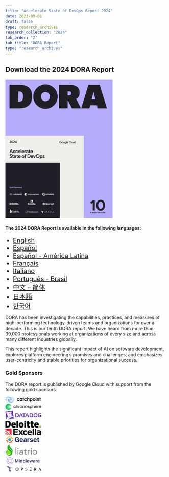 ```yaml
---
title: "Accelerate State of DevOps Report 2024"
date: 2023-09-01
draft: false
type: research_archives
research_collection: "2024"
tab_order: "2"
tab_title: "DORA Report"
type: "research_archives"
---
```

## Download the 2024 DORA Report

<grid class="border_none" style="margin-top:1rem;">
<item>

<a href="https://cloud.google.com/devops/state-of-devops" target="_blank"><img src="2024-dora-accelerate-state-of-devops-report.png" alt="Accelerate State of DevOps Report 2024" style="max-width:24em;"></a>

</item>
<item>
  <h4>The 2024 DORA Report is available in the following languages:</h4>

  <ul>
    <li style="font-size:1.25rem;"><a href="https://cloud.google.com/devops/state-of-devops/?hl=en&region=US" target="_blank">English</a></li>
    <li style="font-size:1.25rem;"><a href="https://cloud.google.com/devops/state-of-devops/?hl=es&region=ES" target="_blank">Español</a></li>
    <li style="font-size:1.25rem;"><a href="https://cloud.google.com/devops/state-of-devops/?hl=es-419&region=MX" target="_blank">Español - América Latina</a></li>
    <li style="font-size:1.25rem;"><a href="https://cloud.google.com/devops/state-of-devops/?hl=fr&region=FR" target="_blank">Français</a></li>
    <li style="font-size:1.25rem;"><a href="https://cloud.google.com/devops/state-of-devops/?hl=it&region=IT" target="_blank">Italiano</a></li>
    <li style="font-size:1.25rem;"><a href="https://cloud.google.com/devops/state-of-devops/?hl=pt-br&region=BR" target="_blank">Português - Brasil</a></li>
    <li style="font-size:1.25rem;"><a href="https://cloud.google.com/devops/state-of-devops/?hl=zh-tw&region=TW" target="_blank">中文 – 简体</a></li>
    <li style="font-size:1.25rem;"><a href="https://cloud.google.com/devops/state-of-devops/?hl=ja&region=JP" target="_blank">日本語</a></li>
    <li style="font-size:1.25rem;"><a href="https://cloud.google.com/devops/state-of-devops/?hl=ko&region=KR" target="_blank">한국어</a></li>
  </ul>
</item>
</grid>

DORA has been investigating the capabilities, practices, and measures of high-performing technology-driven teams and organizations for over a decade. This is our tenth DORA report. We have heard from more than 39,000 professionals working at organizations of every size and across many different industries globally.

This report highlights the significant impact of AI on software development, explores platform engineering’s promises and challenges, and emphasizes user-centricity and stable priorities for organizational success.

### Gold Sponsors

The DORA report is published by Google Cloud with support from the following gold sponsors.

<grid class="border_none" style="margin-top:1rem;grid-template-columns: 1fr 1fr 1fr;">

<item style="display:flex; align-items:center;">
<a href="https://www.catchpoint.com/" target="_blank"><img src="sponsors/catchpoint.png" style="max-width:8em; max-height:2.5em;" alt="Catchpoint"></a>
</item>

<item style="display:flex; align-items:center;">
<a href="https://chronosphere.io/" target="_blank"><img src="sponsors/chronosphere.png" style="max-width:8em; max-height:2.5em;" alt="chronosphere"></a>
</item>

<item style="display:flex; align-items:center;">
<a href="https://www.datadoghq.com/" target="_blank"><img src="sponsors/datadog.png" style="max-width:8em; max-height:2.5em;" alt="Datadog"></a>
</item>

<item style="display:flex; align-items:center;">
<a href="https://www2.deloitte.com/" target="_blank"><img src="sponsors/deloitte.png" style="max-width:8em; max-height:2.5em;" alt="Deloitte"></a>
</item>

<item style="display:flex; align-items:center;">
<a href="https://www.excella.com/" target="_blank"><img src="sponsors/excella.png" style="max-width:8em; max-height:2.5em;" alt="Excella"></a>
</item>

<item style="display:flex; align-items:center;">
<a href="https://gearset.com/" target="_blank"><img src="sponsors/gearset.png" style="max-width:8em; max-height:2.5em;" alt="Gearset"></a>
</item>

<item style="display:flex; align-items:center;">
<a href="https://www.liatrio.com/" target="_blank"><img src="sponsors/liatrio.png" style="max-width:8em; max-height:2.5em;" alt="Liatrio"></a>
</item>

<item style="display:flex; align-items:center;">
<a href="https://www.middlewarehq.com/middleware-open-source?utm_source=dora_report" target="_blank"><img src="sponsors/middleware.png" style="max-width:8em; max-height:2.5em;" alt="Middleware"></a>
</item>

<item style="display:flex; align-items:center;">
<a href="https://www.opsera.io/" target="_blank"><img src="sponsors/opseara.png" style="max-width:8em; max-height:2.5em;" alt="Opsera"></a>
</item>

</grid>
